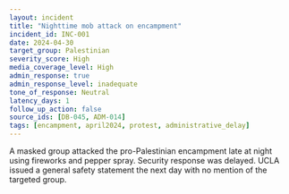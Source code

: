 ```yaml
---
layout: incident
title: "Nighttime mob attack on encampment"
incident_id: INC-001
date: 2024-04-30
target_group: Palestinian
severity_score: High
media_coverage_level: High
admin_response: true
admin_response_level: inadequate
tone_of_response: Neutral
latency_days: 1
follow_up_action: false
source_ids: [DB-045, ADM-014]
tags: [encampment, april2024, protest, administrative_delay]
---
```


A masked group attacked the pro-Palestinian encampment late at night using fireworks and pepper spray. Security response was delayed. UCLA issued a general safety statement the next day with no mention of the targeted group.
